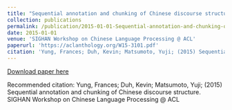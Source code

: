 ```yaml
---
title: "Sequential annotation and chunking of Chinese discourse structure"
collection: publications
permalink: /publication/2015-01-01-Sequential-annotation-and-chunking-of-chinese
date: 2015-01-01
venue: 'SIGHAN Workshop on Chinese Language Processing @ ACL'
paperurl: 'https://aclanthology.org/W15-3101.pdf'
citation: 'Yung, Frances; Duh, Kevin; Matsumoto, Yuji; (2015) Sequential annotation and chunking of Chinese discourse structure. SIGHAN Workshop on Chinese Language Processing @ ACL'
---
```


<a href='https://aclanthology.org/W15-3101.pdf'>Download paper here</a>

Recommended citation: Yung, Frances; Duh, Kevin; Matsumoto, Yuji; (2015) Sequential annotation and chunking of Chinese discourse structure. SIGHAN Workshop on Chinese Language Processing @ ACL